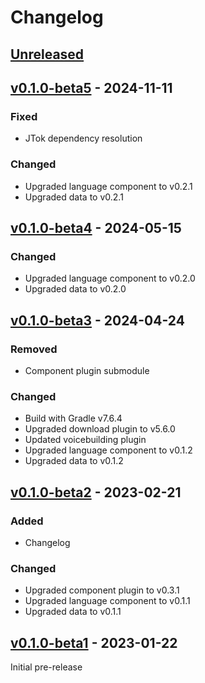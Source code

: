 Changelog
=========

[Unreleased]
------------

[v0.1.0-beta5] - 2024-11-11
---------------------------

### Fixed

- JTok dependency resolution

### Changed

- Upgraded language component to v0.2.1
- Upgraded data to v0.2.1

[v0.1.0-beta4] - 2024-05-15
---------------------------

### Changed

- Upgraded language component to v0.2.0
- Upgraded data to v0.2.0

[v0.1.0-beta3] - 2024-04-24
---------------------------

### Removed

- Component plugin submodule

### Changed

- Build with Gradle v7.6.4
- Upgraded download plugin to v5.6.0
- Updated voicebuilding plugin
- Upgraded language component to v0.1.2
- Upgraded data to v0.1.2

[v0.1.0-beta2] - 2023-02-21
---------------------------

### Added

- Changelog

### Changed

- Upgraded component plugin to v0.3.1
- Upgraded language component to v0.1.1
- Upgraded data to v0.1.1

[v0.1.0-beta1] - 2023-01-22
---------------------------

Initial pre-release

[Unreleased]: https://github.com/marytts/voice-serbski-institut-hsb-matej
[v0.1.0-beta5]: https://github.com/marytts/voice-serbski-institut-hsb-matej/releases/tag/v0.1.0-beta5
[v0.1.0-beta4]: https://github.com/marytts/voice-serbski-institut-hsb-matej/releases/tag/v0.1.0-beta4
[v0.1.0-beta3]: https://github.com/marytts/voice-serbski-institut-hsb-matej/releases/tag/v0.1.0-beta3
[v0.1.0-beta2]: https://github.com/marytts/voice-serbski-institut-hsb-matej/releases/tag/v0.1.0-beta2
[v0.1.0-beta1]: https://github.com/marytts/voice-serbski-institut-hsb-matej/releases/tag/v0.1.0-beta1
